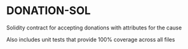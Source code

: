 # DONATION-SOL

Solidity contract for accepting donations with attributes for the cause

Also includes unit tests that provide 100% coverage across all files
